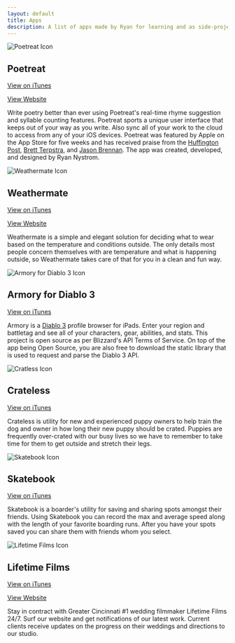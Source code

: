 ```yaml
---
layout: default
title: Apps
description: A list of apps made by Ryan for learning and as side-projects.
---
```


<img alt="Poetreat Icon" title="Poetreat Icon" class="center-image app-icon" src="/img/poetreat.jpg" />

<h2 class="app-title">Poetreat</h2>

[View on iTunes](https://itunes.apple.com/us/app/poetreat-write-quick-simple/id636392647?ls=1&mt=8)

[View Website](http://poetreatapp.com)

Write poetry better than ever using Poetreat's real-time rhyme suggestion and syllable counting features. Poetreat sports a unique user interface that keeps out of your way as you write. Also sync all of your work to the cloud to access from any of your iOS devices. Poetreat was featured by Apple on the App Store for five weeks and has received praise from the [Huffington Post](http://www.huffingtonpost.com/fueled/the-top-10-apps-for-write_b_3466996.html), [Brett Terpstra](LINK), and [Jason Brennan](http://nearthespeedoflight.com/article/2013_07_23_poetreat_review_and_interview). The app was created, developed, and designed by Ryan Nystrom.

<img alt="Weathermate Icon" title="Weathermate Icon" class="center-image app-icon" src="/img/weathermate.jpg" />

<h2 class="app-title">Weathermate</h2>

[View on iTunes](http://itunes.apple.com/us/app/weathermate-your-weather-your/id565995922?mt=8)

[View Website](http://weathermateapp.com)

Weathermate is a simple and elegant solution for deciding what to wear based on the temperature and conditions outside. The only details most people concern themselves with are temperature and what is happening outside, so Weathermate takes care of that for you in a clean and fun way.

<img alt="Armory for Diablo 3 Icon" title="Armory for Diablo 3 Icon" class="center-image app-icon" src="/img/armory.jpg" />

<h2 class="app-title">Armory for Diablo 3</h2>

[View on iTunes](http://itunes.apple.com/us/app/armory-for-diablo-3/id539974801?mt=8)

Armory is a [Diablo 3](http://diablo3.com) profile browser for iPads. Enter your region and battletag and see all of your characters, gear, abilities, and stats. This project is open source as per Blizzard's API Terms of Service. On top of the app being Open Source, you are also free to download the static library that is used to request and parse the Diablo 3 API.

<img alt="Cratless Icon" title="Crateless Icon" class="center-image app-icon" src="/img/crateless.jpg" />

<h2 class="app-title">Crateless</h2>

[View on iTunes](http://itunes.apple.com/us/app/crateless/id563997439?mt=8)

Crateless is utility for new and experienced puppy owners to help train the dog and owner in how long their new puppy should be crated. Puppies are frequently over-crated with our busy lives so we have to remember to take time for them to get outside and stretch their legs.

<img alt="Skatebook Icon" title="Skatebook Icon" class="center-image app-icon" src="/img/skatebook.jpg" />

<h2 class="app-title">Skatebook</h2>

[View on iTunes](http://itunes.apple.com/us/app/skatebook/id517642215?mt=8)

Skatebook is a boarder's utility for saving and sharing spots amongst their friends. Using Skatebook you can record the max and average speed along with the length of your favorite boarding runs. After you have your spots saved you can share them with friends whom you select.

<img alt="Lifetime Films Icon" title="Lifetime Films Icon" class="center-image app-icon" src="/img/lifetime.jpg" />

<h2 class="app-title">Lifetime Films</h2>

[View on iTunes](http://itunes.apple.com/us/app/lifetimefilms/id525538543?mt=8)

[View Website](http://lifetimefilms.com)

Stay in contract with Greater Cincinnati #1 wedding filmmaker Lifetime Films 24/7. Surf our website and get notifications of our latest work. Current clients receive updates on the progress on their weddings and directions to our studio.